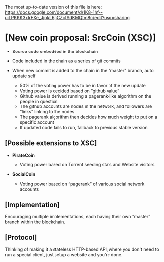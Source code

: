 The most up-to-date version of this file is here:
https://docs.google.com/document/d/1K8-1hf--uiLPKKK3xIrFXe_JjpkL6gCZctSdKMQtm8c/edit?usp=sharing

# [New coin proposal: SrcCoin (XSC)]
- Source code embedded in the blockchain
- Code included in the chain as a series of git commits


- When new commit is added to the chain in the "master" branch, auto update self
  - 50% of the voting power has to be in favor of the new update
  - Voting power is decided based on “github value”
  - Github value is derived running a pagerank-like algorithm on the people in question
  - The github accounts are nodes in the network, and followers are “links” linking to the nodes
  - The pagerank algorithm then decides how much weight to put on a specific account
  - If updated code fails to run, fallback to previous stable version


## [Possible extensions to XSC]

 - **PirateCoin**
   - Voting power based on Torrent seeding stats and Website visitors


 - **SocialCoin**
   - Voting power based on “pagerank” of various social network accounts


## [Implementation]

Encouraging multiple implementations, each having their own “master” branch within the blockchain.


## [Protocol]

Thinking of making it a stateless HTTP-based API, where you don't need to run a special client, just setup a website and you're done.
